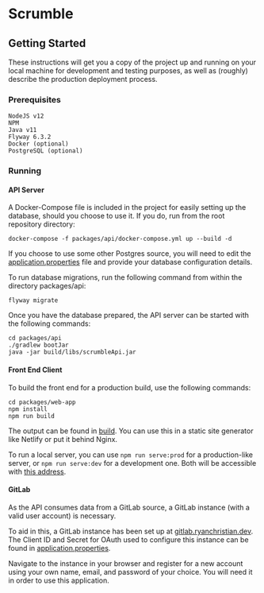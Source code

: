 # Scrumble

## Getting Started

These instructions will get you a copy of the project up and running on your local machine for development and testing purposes, as well as (roughly) describe the production deployment process.

### Prerequisites

```
NodeJS v12
NPM
Java v11
Flyway 6.3.2
Docker (optional)
PostgreSQL (optional)
```

### Running

#### API Server

A Docker-Compose file is included in the project for easily setting up the database, should you choose to use it. If you do, run from the root repository directory: 

```
docker-compose -f packages/api/docker-compose.yml up --build -d
```

If you choose to use some other Postgres source, you will need to edit the [application.properties](packages/api/src/main/resources/application.properties) file and provide your database configuration details.

To run database migrations, run the following command from within the directory packages/api:

```
flyway migrate
```

Once you have the database prepared, the API server can be started with the following commands:

```
cd packages/api
./gradlew bootJar
java -jar build/libs/scrumbleApi.jar
```

#### Front End Client

To build the front end for a production build, use the following commands:

```
cd packages/web-app
npm install
npm run build
```

The output can be found in [build](packages/web-app/build). You can use this in a static site generator like Netlify or put it behind Nginx.

To run a local server, you can use `npm run serve:prod` for a production-like server, or `npm run serve:dev` for a development one. Both will be accessible with [this address](http://localhost:3000).

#### GitLab

As the API consumes data from a GitLab source, a GitLab instance (with a valid user account) is necessary.

To aid in this, a GitLab instance has been set up at [gitlab.ryanchristian.dev](https://gitlab.ryanchristian.dev). The Client ID and Secret for OAuth used to configure this instance can be found in [application.properties](packages/api/src/main/resources/application.properties).

Navigate to the instance in your browser and register for a new account using your own name, email, and password of your choice. You will need it in order to use this application.
